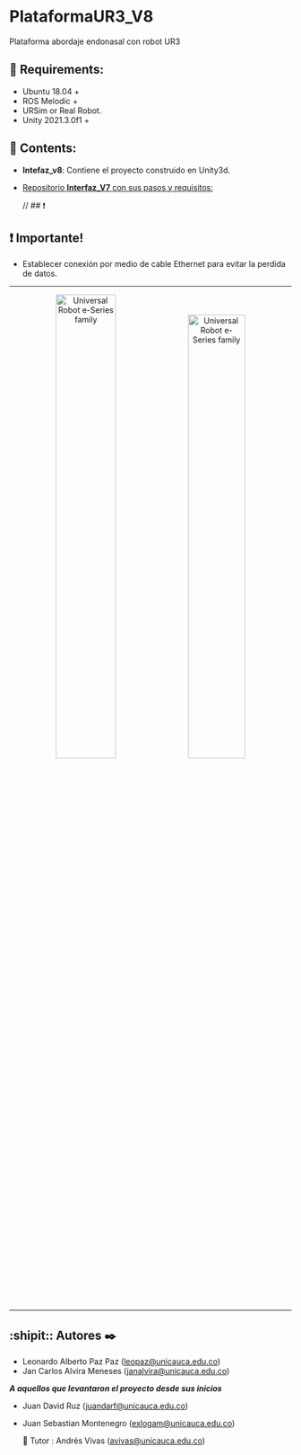 # PlataformaUR3_V8
Plataforma abordaje endonasal con robot UR3

 ## :stop_sign: Requirements: 
  - Ubuntu 18.04 +
  - ROS Melodic +
  - URSim or Real Robot.
  - Unity 2021.3.0f1 +

## :scroll: Contents: 
  - **Intefaz_v8**:    Contiene el proyecto construido en Unity3d.
  - [Repositorio **Interfaz_V7** con sus pasos y requisitos:](https://github.com/sebastian775/UR3Project)

    // ## :exclamation:
 ## :exclamation: Importante!
 - Establecer conexión por medio de cable Ethernet para evitar la perdida de datos.
  --------------------------


 <div>
   <p align="center">
<img  src="https://github.com/alvira13/PlataformaUR3_V8/blob/main/Resources/Vista_orig.png" alt="Universal Robot e-Series family" style="width: 46%;"/>

<img  src="https://github.com/alvira13/PlataformaUR3_V8/blob/main/Resources/origejecutable.png" alt="Universal Robot e-Series family" style="width: 45%;"/>
</div>

    
 --------------------------

## :shipit:: Autores ✒️
- Leonardo Alberto Paz Paz   (leopaz@unicauca.edu.co)
- Jan Carlos Alvira Meneses  (janalvira@unicauca.edu.co)

***A aquellos que levantaron el proyecto desde sus inicios***

- Juan David Ruz            (juandarf@unicauca.edu.co)
- Juan Sebastian Montenegro (exlogam@unicauca.edu.co)

  🚀 
  Tutor : Andrés Vivas      (avivas@unicauca.edu.co)
